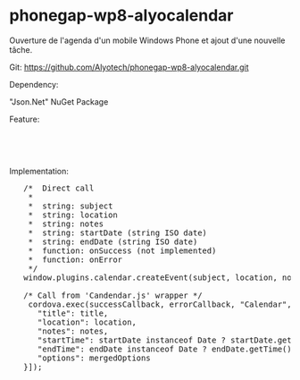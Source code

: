 # phonegap-wp8-alyocalendar
Ouverture de l'agenda d'un mobile Windows Phone et ajout d'une nouvelle tâche.


Git: https://github.com/Alyotech/phonegap-wp8-alyocalendar.git

Dependency:

   "Json.Net" NuGet Package

Feature:
<pre>
   <feature name="Calendar">
        <param name="wp-package" value="calendar"/>
   </feature>
</pre> 

Implementation:
<pre>
   /*  Direct call
    *
    *  string: subject
    *  string: location
    *  string: notes
    *  string: startDate (string ISO date)
    *  string: endDate (string ISO date)
    *  function: onSuccess (not implemented)
    *  function: onError
    */
   window.plugins.calendar.createEvent(subject, location, notes, startDate, endDate, onSuccess, onError);

   /* Call from 'Candendar.js' wrapper */
    cordova.exec(successCallback, errorCallback, "Calendar", "createEventWithOptions", [{
      "title": title,
      "location": location,
      "notes": notes,
      "startTime": startDate instanceof Date ? startDate.getTime() : null,
      "endTime": endDate instanceof Date ? endDate.getTime() : null,
      "options": mergedOptions
   }]);
</pre>
